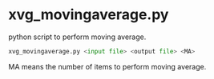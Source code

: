 # xvg_movingaverage.py

python script to perform moving average.

```python
xvg_movingaverage.py <input file> <output file> <MA>
```

MA means the number of items to perform moving average.
